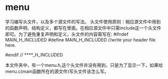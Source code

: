 # menu
学习编写头文件，以及多个源文件的写法。
头文件使用原则：相应源文件中用到的函数声明、结构定义，都写在里面。在相应源文件中只需include这一个头文件即可。为了避免重复声明和定义，头文件的内容需写在:
#ifndef MAIN_H_INCLUDED
#define MAIN_H_INCLUDED
//write your header file here.

#endif // ****_H_INCLUDED

本文件夹中，有一个menu.h,这个头文件并没有用到，只是为了显示一下，如果给menu.c(main函数所在的源文件)写头文件该怎么写。
